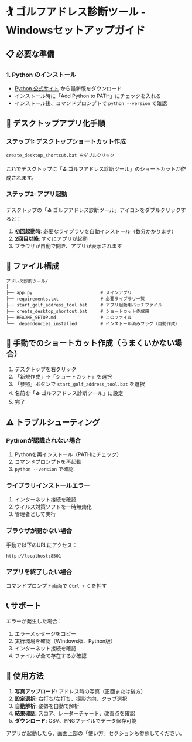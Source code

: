 # 🏌️ ゴルフアドレス診断ツール - Windowsセットアップガイド

## 📋 必要な準備

### 1. Python のインストール
- [Python 公式サイト](https://www.python.org/downloads/) から最新版をダウンロード
- インストール時に「Add Python to PATH」にチェックを入れる
- インストール後、コマンドプロンプトで `python --version` で確認

## 🚀 デスクトップアプリ化手順

### ステップ1: デスクトップショートカット作成
```
create_desktop_shortcut.bat をダブルクリック
```
これでデスクトップに「⛳ ゴルフアドレス診断ツール」のショートカットが作成されます。

### ステップ2: アプリ起動
デスクトップの「⛳ ゴルフアドレス診断ツール」アイコンをダブルクリックすると：

1. **初回起動時**: 必要なライブラリを自動インストール（数分かかります）
2. **2回目以降**: すぐにアプリが起動
3. ブラウザが自動で開き、アプリが表示されます

## 📁 ファイル構成

```
アドレス診断ツール/
│
├── app.py                          # メインアプリ
├── requirements.txt                # 必要ライブラリ一覧
├── start_golf_address_tool.bat     # アプリ起動用バッチファイル
├── create_desktop_shortcut.bat     # ショートカット作成用
├── README_SETUP.md                 # このファイル
└── .dependencies_installed         # インストール済みフラグ（自動作成）
```

## 🔧 手動でのショートカット作成（うまくいかない場合）

1. デスクトップを右クリック
2. 「新規作成」→「ショートカット」を選択
3. 「参照」ボタンで `start_golf_address_tool.bat` を選択
4. 名前を「⛳ ゴルフアドレス診断ツール」に設定
5. 完了

## ⚠️ トラブルシューティング

### Pythonが認識されない場合
1. Pythonを再インストール（PATHにチェック）
2. コマンドプロンプトを再起動
3. `python --version` で確認

### ライブラリインストールエラー
1. インターネット接続を確認
2. ウイルス対策ソフトを一時無効化
3. 管理者として実行

### ブラウザが開かない場合
手動で以下のURLにアクセス：
```
http://localhost:8501
```

### アプリを終了したい場合
コマンドプロンプト画面で `Ctrl + C` を押す

## 📞 サポート

エラーが発生した場合：
1. エラーメッセージをコピー
2. 実行環境を確認（Windows版、Python版）
3. インターネット接続を確認
4. ファイルが全て存在するか確認

## 🎯 使用方法

1. **写真アップロード**: アドレス時の写真（正面または後方）
2. **設定選択**: 右打ち/左打ち、撮影方向、クラブ選択
3. **自動解析**: 姿勢を自動で解析
4. **結果確認**: スコア、レーダーチャート、改善点を確認
5. **ダウンロード**: CSV、PNGファイルでデータ保存可能

アプリが起動したら、画面上部の「使い方」セクションも参照してください。
